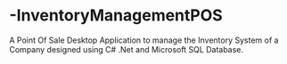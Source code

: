 # -InventoryManagementPOS
A Point Of Sale Desktop Application to manage the Inventory System of a Company designed using C# .Net and Microsoft SQL Database.
